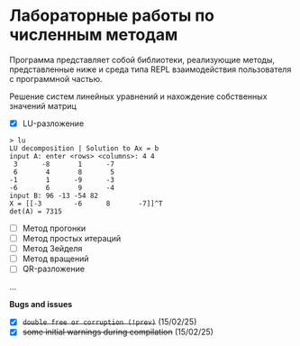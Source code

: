 # Лабораторные работы по численным методам

Программа представляет собой библиотеки, реализующие методы, представленные ниже и среда типа REPL взаимодействия пользователя с программной частью.

Решение систем линейных уравнений и нахождение собственных значений матриц
- [x] LU-разложение

```
> lu
LU decomposition | Solution to Ax = b
input A: enter <rows> <columns>: 4 4
 3      -8       1      -7
 6       4       8       5
-1       1      -9      -3
-6       6       9      -4
input B: 96 -13 -54 82
X = [[-3        -6      8       -7]]^T
det(A) = 7315
```

- [ ] Метод прогонки
- [ ] Метод простых итераций
- [ ] Метод Зейделя
- [ ] Метод вращений
- [ ] QR-разложение

...

**Bugs and issues**
- [x] ~~`double free or corruption (!prev)`~~ (15/02/25)
- [x] ~~some initial warnings during compilation~~ (15/02/25)
